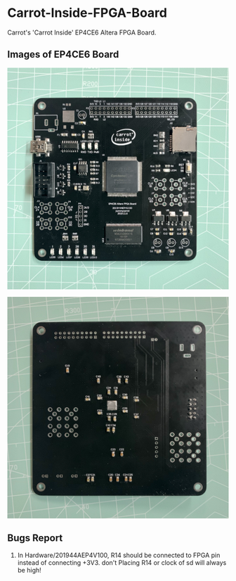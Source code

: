 # Carrot-Inside-FPGA-Board

 Carrot's 'Carrot Inside' EP4CE6 Altera FPGA Board.

## Images of EP4CE6 Board

![CarrotInside_EP4CE6_Front.JPG](https://raw.githubusercontent.com/CRThu/Carrot-Inside-FPGA-Board/master/img/CarrotInside_EP4CE6_Front.JPG)

![CarrotInside_EP4CE6_Back.JPG](https://raw.githubusercontent.com/CRThu/Carrot-Inside-FPGA-Board/master/img/CarrotInside_EP4CE6_Back.JPG)

## Bugs Report

1. In Hardware/201944AEP4V100, R14 should be connected to FPGA pin instead of connecting +3V3.
don't Placing R14 or clock of sd will always be high!